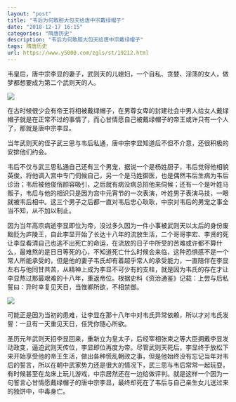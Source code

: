 ```yaml
---
layout: "post"
title: "韦后为何敢胆大包天给唐中宗戴绿帽子"
date: "2018-12-17 16:15"
categories: "隋唐历史"
description: "韦后为何敢胆大包天给唐中宗戴绿帽子"
tags: 隋唐历史
url: https://www.y5000.com/zgls/st/19212.html
---
```






韦皇后，唐中宗李显的妻子，武则天的儿媳妇，一个自私、贪婪、淫荡的女人，做梦都想要成为第二个武则天的人。

![](https://img.y5000.com/uploads/allimg/170412/1522361Z4-0.jpg)

在古时候很少会有帝王将相被戴绿帽子，在男尊女卑的封建社会中男人给女人戴绿帽子就是在正常不过的事情了，而心甘情愿自己被戴绿帽子的帝王或许只有一个人了，那就是唐中宗李显。

当年武则天的侄子武三思与韦后私通，唐中宗李显知道后不但不介意，还很积极的安排他们约会。

韦后不仅与武三思私通自己还有三个男宠，据说一个是杨姓厨子，韦后觉得他相貌英俊，将他调入宫中专门伺候自己，另一个是马姓御医，也是偶然韦后生病为韦后诊治；韦后被他俊俏颜容吸引，之后就有病没病总招他来伺候；还有一个是叶姓马贩子，韦后与他的相识只是因为宫中元宵节的一次表演，叶姓男子表演马技，一眼就被韦后相中。这三个男子之后都一直对韦后忠心耿耿，中宗对韦后的男宠之事全当不知，从不加以制止。

因为当年高宗病逝李显即位为帝，没过多久因为一件小事被武则天以太后的身份废黜贬为庐陵王，自此李显开始了长达十八年的流放生活，二个哥哥李宏、李贤的死让李显看清自己也逃不出死亡的命运，在流放的日子中所受的苦难或许都不算什么，最难熬的是日日等死的心，不知道死亡什么时候会来临，这种恐惧感不是一个常人所能承受的，但是他的妻子韦氏却有着超乎常人的承受能力，一直陪伴在李显左右与他同甘共苦，从精神上成为李显不可少有的支柱，就是因为韦氏的存在才让李显熬过那最艰难的十八年，重返帝位。根据史料《资治通鉴》记载：上尝与后私誓曰：异时幸复见天日，当惟卿所欲，不相禁御。

![](https://img.y5000.com/uploads/allimg/170412/15223A129-1.jpg)

可能正是因为当初的患难，让李显在那十八年中对韦氏异常依赖，所以才对韦氏发誓：一旦有一天重见天日，任凭你随心所欲。

圣历元年武则天招李显回来，重新立为皇太子，后经宰相张柬之等大臣拥戴李显发动政变，逼迫武则天传位，李显即位再度为帝。尽管武则天死后，李显终于放松下来开始享受他的帝王生活，做出各种慌乱朝政之事，但是他始终没有忘记当年对韦后的誓言，所以在朝中武家势力还是很大的情况下，武三思与韦后常常一起玩耍，有时候甚至在龙床上玩儿游戏，中宗居然还在一边给做评判。就是这样一个因为一句誓言心甘情愿戴绿帽子的唐中宗李显，最终却死在了韦后与自己亲生女儿送过来的独饼中，中毒身亡。

